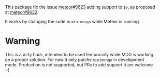 This package fix the issue [meteor#9623](https://github.com/meteor/meteor/issues/9623) adding support to `$v`, as proposed at [meteor#9632](https://github.com/meteor/meteor/pull/9632).

It works by changing the code in `minimongo` while Meteor is running.

# Warning

This is a dirty hack, intended to be used temporarily while MDG is working on a proper solution.
For now it only patchs `minimongo` in development mode. Production is not supported, but PRs to add support it are welcome =)

